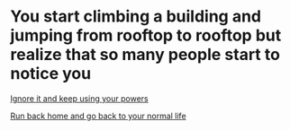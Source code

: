 # You start climbing a building and jumping from rooftop to rooftop but realize that so many people start to notice you

[Ignore it and keep using your powers](Caught.md)

[Run back home and go back to your normal life](Secret.md)